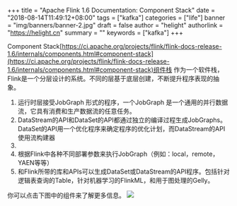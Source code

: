 +++
title = "Apache Flink 1.6 Documentation: Component Stack"
date = "2018-08-14T11:49:12+08:00"
tags = ["kafka"]
categories = ["life"]
banner = "img/banners/banner-2.jpg"
draft = false
author = "helight"
authorlink = "https://helight.cn"
summary = ""
keywords = ["kafka"]
+++

Component Stack[https://ci.apache.org/projects/flink/flink-docs-release-1.6/internals/components.html#component-stack](https://ci.apache.org/projects/flink/flink-docs-release-1.6/internals/components.html#component-stack)组件栈
作为一个软件栈，Flink是一个分层设计的系统。不同的层基于底层创建，不断提升程序表现的抽象。
<!--more-->
1. 运行时层接受JobGraph 形式的程序，一个JobGraph 是一个通用的并行数据流，它具有消费和生产数据流的任意任务。
1. DataStream的API和DataSet的API都通过独立的编译过程生成JobGraphs。DataSet的API用一个优化程序来确定程序的优化计划，而DataStream的API使用流构建器
1. 
1. 根据Flink中各种不同部署参数来执行JobGraph（例如：local，remote，YAEN等等）
2. 和Flink所带的库和APIs可以生成DataSet或DataStream的API程序。包括针对逻辑表查询的Table，针对机器学习的FlinkML，和用于图处理的Gelly。

你可以点击下图中的组件来了解更多信息。
![](http://ci.apache.org/projects/flink/flink-docs-release-1.6/fig/stack.png)
<map name="overview-stack"> <area id="lib-datastream-cep" title="CEP: Complex Event Processing" coords="63,0,143,177" shape="rect" href="//ci.apache.org/projects/flink/flink-docs-release-1.6/dev/libs/cep.html" /> <area id="lib-datastream-table" title="Table: Relational DataStreams" coords="143,0,223,177" shape="rect" href="//ci.apache.org/projects/flink/flink-docs-release-1.6/dev/table_api.html" /> <area id="lib-dataset-ml" title="FlinkML: Machine Learning" coords="382,2,462,176" shape="rect" href="//ci.apache.org/projects/flink/flink-docs-release-1.6/dev/libs/ml/index.html" /> <area id="lib-dataset-gelly" title="Gelly: Graph Processing" coords="461,0,541,177" shape="rect" href="//ci.apache.org/projects/flink/flink-docs-release-1.6/dev/libs/gelly/index.html" /> <area id="lib-dataset-table" title="Table API and SQL" coords="544,0,624,177" shape="rect" href="//ci.apache.org/projects/flink/flink-docs-release-1.6/dev/table_api.html" /> <area id="datastream" title="DataStream API" coords="64,177,379,255" shape="rect" href="//ci.apache.org/projects/flink/flink-docs-release-1.6/dev/datastream_api.html" /> <area id="dataset" title="DataSet API" coords="382,177,697,255" shape="rect" href="//ci.apache.org/projects/flink/flink-docs-release-1.6/dev/batch/index.html" /> <area id="runtime" title="Runtime" coords="63,257,700,335" shape="rect" href="//ci.apache.org/projects/flink/flink-docs-release-1.6/concepts/runtime.html" /> <area id="local" title="Local" coords="62,337,275,414" shape="rect" href="//ci.apache.org/projects/flink/flink-docs-release-1.6/quickstart/setup_quickstart.html" /> <area id="cluster" title="Cluster" coords="273,336,486,413" shape="rect" href="//ci.apache.org/projects/flink/flink-docs-release-1.6/ops/deployment/cluster_setup.html" /> <area id="cloud" title="Cloud" coords="485,336,700,414" shape="rect" href="//ci.apache.org/projects/flink/flink-docs-release-1.6/ops/deployment/gce_setup.html" /> </map>